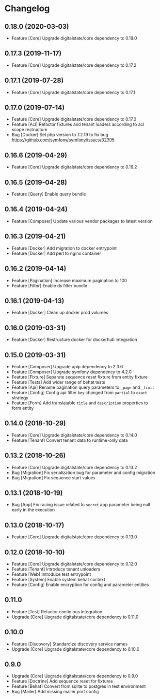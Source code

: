 # Changelog

## 0.18.0 (2020-03-03)

- Feature [Core] Upgrade digitalstate/core dependency to 0.18.0

## 0.17.3 (2019-11-17)

- Feature [Core] Upgrade digitalstate/core dependency to 0.17.2

## 0.17.1 (2019-07-28)

- Feature [Core] Upgrade digitalstate/core dependency to 0.17.1

## 0.17.0 (2019-07-14)

- Feature [Core] Upgrade digitalstate/core dependency to 0.17.0
- Feature [Acl] Refactor fixtures and tenant loaders according to acl scope restructure
- Bug [Docker] Set php version to 7.2.19 to fix bug https://github.com/symfony/symfony/issues/32395

## 0.16.6 (2019-04-29)

- Feature [Core] Upgrade digitalstate/core dependency to 0.16.2

## 0.16.5 (2019-04-28)

- Feature [Query] Enable query bundle

## 0.16.4 (2019-04-24)

- Feature [Composer] Update various vendor packages to latest version

## 0.16.3 (2019-04-21)

- Feature [Docker] Add migration to docker entrypoint
- Feature [Docker] Add perl to nginx container

## 0.16.2 (2019-04-14)

- Feature [Pagination] Increase maximum pagination to 100
- Feature [Filter] Enable ds filter bundle

## 0.16.1 (2019-04-13)

- Feature [Docker] Clean up docker prod volumes

## 0.16.0 (2019-03-31)

- Feature [Docker] Restructure docker for dockerhub integration

## 0.15.0 (2019-03-31)

- Feature [Composer] Upgrade apip dependency to 2.3.6
- Feature [Composer] Upgrade symfony dependency to 4.2.0
- Feature [Fixture] Separate sequence reset fixture from entity fixture
- Feature [Tests] Add wider range of behat tests
- Feature [Api] Rename pagination query parameters to `_page` and `_limit`
- Feature [Config] Config api filter `key` changed from `partial` to `exact` strategy
- Feature [Form] Add translatable `title` and `description` properties to form entity

## 0.14.0 (2018-10-29)

- Feature [Core] Upgrade digitalstate/core dependency to 0.14.0
- Feature [Tenant] Convert tenant data to runtime-only data

## 0.13.2 (2018-10-26)

- Feature [Core] Upgrade digitalstate/core dependency to 0.13.2
- Bug [Migration] Fix serialization bug for parameter and config migration
- Bug [Migration] Fix sequence start values

## 0.13.1 (2018-10-19)

- Bug [App] Fix racing issue related to `secret` app parameter being null early in the execution

## 0.13.0 (2018-10-17)

- Feature [Core] Upgrade digitalstate/core dependency to 0.13.0

## 0.12.0 (2018-10-10)

- Feature [Core] Upgrade digitalstate/core dependency to 0.12.0
- Feature [Tenant] Introduce tenant unloaders
- Feature [Web] Introduce test entrypoint
- Feature [System] Enable system behat context
- Feature [Config] Enable encryption for config and parameter entities

## 0.11.0

- Feature [Test] Refactor continious integration
- Upgrade [Core] Upgrade digitalstate/core dependency to 0.11.0

## 0.10.0

- Feature [Discovery] Standardize discovery service names
- Upgrade [Core] Upgrade digitalstate/core dependency to 0.10.0

## 0.9.0

- Upgrade [Core] Upgrade digitalstate/core dependency to 0.9.0
- Feature [Doctrine] Add sequence reset for fixtures
- Feature [Behat] Convert from sqlite to postgres in test environment
- Bug [Mailer] Add missing mailer port config
